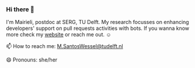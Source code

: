 ### Hi there 👋

I'm Mairieli, postdoc at SERG, TU Delft. My research focusses on enhancing developers' support on pull requests activities with
bots. If you wanna know more check my [website](http://mairieli.github.io/) or reach me out. :relaxed:


📫 How to reach me: M.SantosWessel@tudelft.nl

😄 Pronouns: she/her
